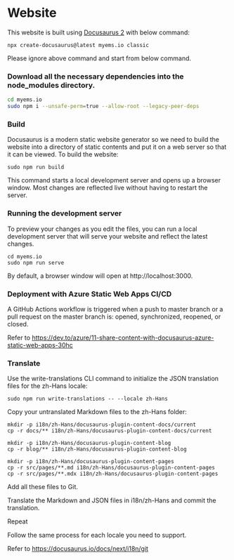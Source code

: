 # Website

This website is built using [Docusaurus 2](https://docusaurus.io/) with below command:

```
npx create-docusaurus@latest myems.io classic
```

Please ignore above command and start from below command.

### Download all the necessary dependencies into the node_modules directory.
```bash
cd myems.io
sudo npm i --unsafe-perm=true --allow-root --legacy-peer-deps
```

### Build

Docusaurus is a modern static website generator so we need to build the website into a directory of static contents and put it on a web server so that it can be viewed. To build the website:
```
sudo npm run build
```

This command starts a local development server and opens up a browser window. Most changes are reflected live without having to restart the server.

### Running the development server

To preview your changes as you edit the files, you can run a local development server that will serve your website and reflect the latest changes.
```
cd myems.io
sudo npm run serve
```
By default, a browser window will open at http://localhost:3000.

### Deployment with Azure Static Web Apps CI/CD

A GitHub Actions workflow is triggered when a push to master branch or a pull request on the master branch is: opened, synchronized, reopened, or closed.

Refer to https://dev.to/azure/11-share-content-with-docusaurus-azure-static-web-apps-30hc

### Translate

Use the write-translations CLI command to initialize the JSON translation files for the zh-Hans locale:
```
sudo npm run write-translations -- --locale zh-Hans
```

Copy your untranslated Markdown files to the zh-Hans folder:

```
mkdir -p i18n/zh-Hans/docusaurus-plugin-content-docs/current
cp -r docs/** i18n/zh-Hans/docusaurus-plugin-content-docs/current

mkdir -p i18n/zh-Hans/docusaurus-plugin-content-blog
cp -r blog/** i18n/zh-Hans/docusaurus-plugin-content-blog

mkdir -p i18n/zh-Hans/docusaurus-plugin-content-pages
cp -r src/pages/**.md i18n/zh-Hans/docusaurus-plugin-content-pages
cp -r src/pages/**.mdx i18n/zh-Hans/docusaurus-plugin-content-pages
```

Add all these files to Git.

Translate the Markdown and JSON files in i18n/zh-Hans and commit the translation.

Repeat

Follow the same process for each locale you need to support.

Refer to https://docusaurus.io/docs/next/i18n/git
